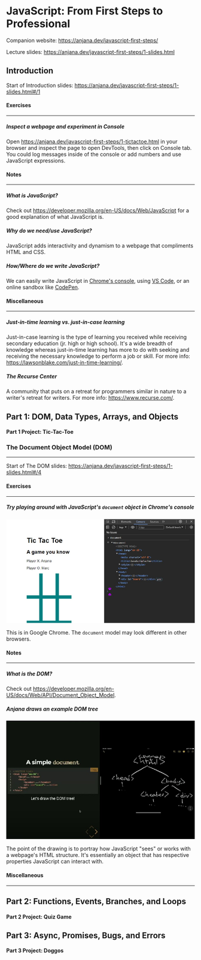 # JavaScript: From First Steps to Professional

Companion website: https://anjana.dev/javascript-first-steps/

Lecture slides: https://anjana.dev/javascript-first-steps/1-slides.html

## Introduction

Start of Introduction slides: https://anjana.dev/javascript-first-steps/1-slides.html#/1

#### Exercises
---

##### Inspect a webpage and experiment in Console

Open https://anjana.dev/javascript-first-steps/1-tictactoe.html in your browser and inspect the page to open DevTools, then click on Console tab. You could log messages inside of the console or add numbers and use JavaScript expressions.

#### Notes
---

##### What is JavaScript?

Check out https://developer.mozilla.org/en-US/docs/Web/JavaScript for a good explanation of what JavaScript is.

##### Why do we need/use JavaScript?

JavaScript adds interactivity and dynamism to a webpage that compliments HTML and CSS.

##### How/Where do we write JavaScript?

We can easily write JavaScript in [Chrome's console](https://developer.chrome.com/docs/devtools/console/), using [VS Code](https://code.visualstudio.com/), or an online sandbox like [CodePen](https://codepen.io/).

#### Miscellaneous
---
##### Just-in-time learning vs. just-in-case learning

Just-in-case learning is the type of learning you received while receiving secondary education (jr. high or high school). It's a wide breadth of knowledge whereas just-in-time learning has more to do with seeking and receiving the necessary knowledge to perform a job or skill. For more info: https://lawsonblake.com/just-in-time-learning/.

##### The Recurse Center

A community that puts on a retreat for programmers similar in nature to a writer's retreat for writers. For more info: https://www.recurse.com/.

## Part 1: DOM, Data Types, Arrays, and Objects

#### Part 1 Project: Tic-Tac-Toe

### The Document Object Model (DOM)
---

Start of The DOM slides: https://anjana.dev/javascript-first-steps/1-slides.html#/4

#### Exercises
---

##### Try playing around with JavaScript's `document` object in Chrome's console

![Screenshot of Chrome's console with document object](./images/playing-with-document.jpg "Screenshot of Console showing document object")

This is in Google Chrome. The `document` model may look different in other browsers.

#### Notes
---

##### What is the DOM?

Check out https://developer.mozilla.org/en-US/docs/Web/API/Document_Object_Model.

##### Anjana draws an example DOM tree

![A visual representation of a DOM tree](./images/example-dom-tree.jpg "DOM Tree Drawing")

The point of the drawing is to portray how JavaScript "sees" or works with a webpage's HTML structure. It's essentially an object that has respective properties JavaScript can interact with.

#### Miscellaneous
---

## Part 2: Functions, Events, Branches, and Loops

#### Part 2 Project: Quiz Game

## Part 3: Async, Promises, Bugs, and Errors

#### Part 3 Project: Doggos
